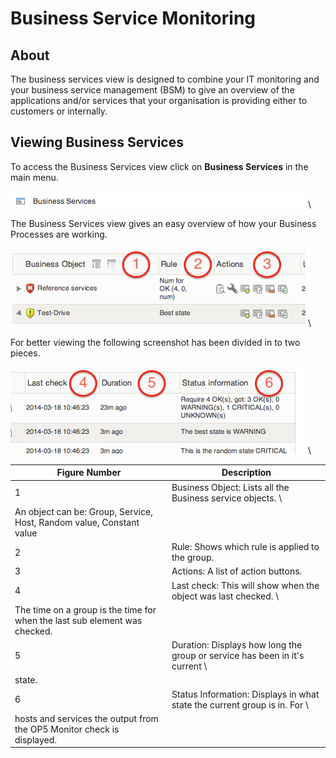 # Business Service Monitoring

## About

The business services view is designed to combine your IT monitoring and your business service management (BSM) to give an overview of the applications and/or services that your organisation is providing either to customers or internally.

## Viewing Business Services

To access the Business Services view click on **Business Services** in the main menu. 

![](images/16482326/16679247.png) \


 The Business Services view gives an easy overview of how your Business Processes are working.

![](images/16482326/16679248.png) \


For better viewing the following screenshot has been divided in to two pieces.

![](images/16482326/16679261.png) \


| **Figure Number** | **Description** |
| ----- | ----- |
| 1 | Business Object: Lists all the Business service objects. \
An object can be: Group, Service, Host, Random value, Constant value |
| 2 | Rule: Shows which rule is applied to the group. |
| 3 | Actions: A list of action buttons. |
| 4 | Last check: This will show when the object was last checked. \
The time on a group is the time for when the last sub element was checked. |
| 5 | Duration: Displays how long the group or service has been in it's current \
state. |
| 6 | Status Information: Displays in what state the current group is in. For \
hosts and services the output from the OP5 Monitor check is displayed. |

